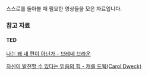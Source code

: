 스스로를 돌아볼 때 필요한 영상들을 모은 자료입니다.

### 참고 자료

#### TED

[나는 왜 내 편이 아닌가 - 브레네 브라운](https://www.youtube.com/watch?v=m6P66ppnnqw)

[자신이 발전할 수 있다는 믿음의 힘 - 캐롤 드웩(Carol Dweck)](https://www.youtube.com/watch?v=WO_BwaY1EWs)
